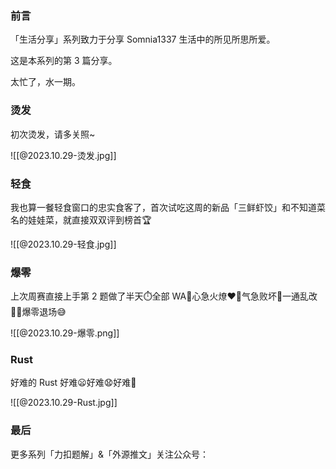 ### 前言

「生活分享」系列致力于分享 Somnia1337 生活中的所见所思所爱。

这是本系列的第 3 篇分享。

太忙了，水一期。

### 烫发

初次烫发，请多关照~

![[@2023.10.29-烫发.jpg]]

### 轻食

我也算一餐轻食窗口的忠实食客了，首次试吃这周的新品「三鲜虾饺」和不知道菜名的娃娃菜，就直接双双评到榜首🏆

![[@2023.10.29-轻食.jpg]]

### 爆零

上次周赛直接上手第 2 题做了半天⏱️全部 WA🛑心急火燎❤️‍🔥气急败坏🤬一通乱改🧑‍💻爆零退场😅

![[@2023.10.29-爆零.png]]

### Rust

好难的 Rust 好难😦好难😧好难🤯

![[@2023.10.29-Rust.jpg]]

### 最后

更多系列「力扣题解」&「外源推文」关注公众号：